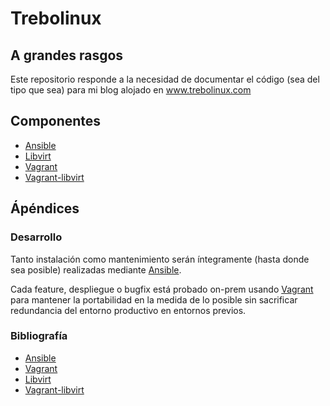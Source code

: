 # Trebolinux 


## A grandes rasgos
Este repositorio responde a la necesidad de documentar el código (sea del tipo que sea)
para mi blog alojado en www.trebolinux.com 

## Componentes
* [Ansible](https://www.ansible.com)
* [Libvirt](https://libvirt.org/)
* [Vagrant](https://www.vagrantup.com/) 
* [Vagrant-libvirt](https://github.com/vagrant-libvirt/vagrant-libvirt)

## Ápéndices

### Desarrollo
Tanto instalación como mantenimiento serán íntegramente (hasta donde sea posible) realizadas
mediante [Ansible](https://www.ansible.com/).

Cada feature, despliegue o bugfix está probado on-prem usando [Vagrant](https://www.vagrantup.com/)
para mantener la portabilidad en la medida de lo posible sin sacrificar redundancia del entorno productivo
en entornos previos.

### Bibliografía
* [Ansible](https://docs.ansible.com/)
* [Vagrant](https://www.vagrantup.com/) 
* [Libvirt](https://libvirt.org/)
* [Vagrant-libvirt](https://vagrant-libvirt.github.io/vagrant-libvirt/)



